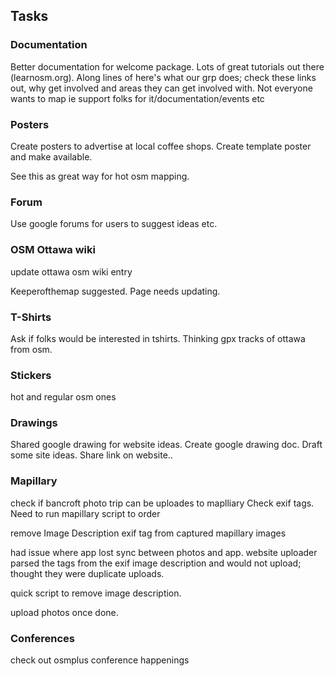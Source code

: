 ## Tasks

### Documentation

Better documentation for welcome package. Lots of great tutorials out there (learnosm.org). Along lines of here's what our grp does; check these links out, why get involved and areas they can get involved with. Not everyone wants to map ie support folks for it/documentation/events etc

### Posters

Create posters to advertise at local coffee shops. Create template poster and make available.

See this as great way for hot osm mapping.

### Forum

Use google forums for users to suggest ideas etc.

### OSM Ottawa wiki

update ottawa osm wiki entry

Keeperofthemap suggested. Page needs updating.

### T-Shirts

Ask if folks would be interested in tshirts. Thinking gpx tracks of ottawa from osm.

### Stickers

hot and regular osm ones

### Drawings

Shared google drawing for website ideas. Create google drawing doc. Draft some site ideas. Share link on website..

### Mapillary

check if bancroft photo trip can be uploades to maplliary
Check exif tags. Need to run mapillary script to order

remove Image Description exif tag from captured mapillary images 

had issue where app lost sync between photos and app. website uploader parsed the tags from the exif image description and would not upload; thought they were duplicate uploads.

quick script to remove image description.

upload photos once done.

### Conferences

check out osmplus conference happenings